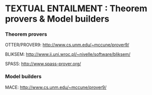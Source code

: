 # TEXTUAL ENTAILMENT : Theorem provers & Model builders
### Theorem provers
OTTER/PROVER9: http://www.cs.unm.edu/~mccune/prover9/

BLIKSEM: http://www.ii.uni.wroc.pl/~nivelle/software/bliksem/

SPASS: http://www.spass-prover.org/

### Model builders
MACE: http://www.cs.unm.edu/~mccune/prover9/
